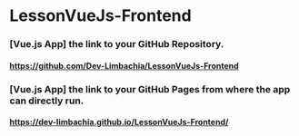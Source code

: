 # LessonVueJs-Frontend


### [Vue.js App] the link to your GitHub Repository.
#### https://github.com/Dev-Limbachia/LessonVueJs-Frontend

### [Vue.js App] the link to your GitHub Pages from where the app can directly run.
#### https://dev-limbachia.github.io/LessonVueJs-Frontend/
